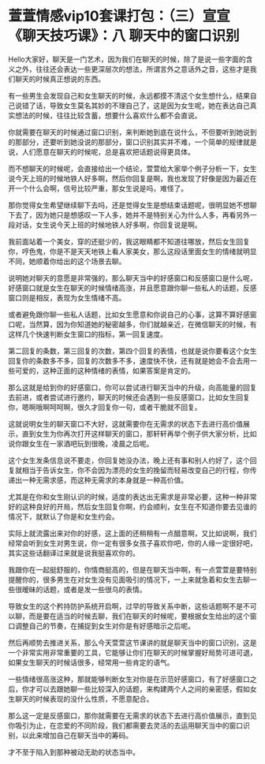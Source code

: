 # 萱萱情感vip10套课打包：（三）宣宣《聊天技巧课》：八 聊天中的窗口识别

Hello大家好，聊天是一门艺术，因为我们在聊天的时候，除了是说一些字面的含义之外，往往还会表达一些更深层次的想法，所谓言外之意话外之音，这些才是我们聊天的时候真正想说的东西。

有一些男生会发现自己和女生聊天的时候，永远都摸不清这个女生想什么，结果自己说错了话，导致女生莫名其妙的不理自己了，这是因为女生呢，她在表达自己真实想法的时候，往往比较含蓄，想要什么喜欢什么都不会直说。

你就需要在聊天的时候通过窗口识别，来判断她到底在说什么，不但要听到她说到的那部分，还要听到她没说的那部分，窗口识别其实并不难，一个简单的规律就是说，人们愿意在聊天的时候呢，总是喜欢把话题说得更具体。

而不想聊天的时候呢，会直接给出一个结论，萱萱给大家举个例子分析一下，女生说今天上班的时候地铁人好多啊，然后你回复是啊，我也发现了好像是因为最近在开一个什么会啊，信号比较严重，那女生说是吗，难怪了。

那你觉得女生希望继续聊下去吗，还是觉得女生是想结束话题呢，很明显她不想聊下去了，因为她只是想感叹一下人多，她并不是特别关心为什么人多，再看另外一段对话，女生说今天上班的时候地铁人好多啊，你回复说是啊。

我前面站着一个美女，穿的还挺少的，我这眼睛都不知道往哪放，然后女生回复你，哼色鬼，你是不是天天地铁上看人家美女，那么这段话里面女生的情绪就明显不同，她顺着你给出的这个场景去聊。

说明她对聊天的意愿是非常强的，那么聊天当中的好感窗口和反感窗口是什么呢，好感窗口就是女生在聊天的时候情绪高涨，并且愿意跟你聊一些私人的话题，反感窗口则是相反，表现为女生情绪不高。

或者避免跟你聊一些私人话题，比如女生愿意和你说自己的心事，这算不算好感窗口呢，当然算，因为你知道她的秘密越多，你们就越亲近，在微信聊天的时候，有这样几个快速判断女生窗口的指标，第一回复速度。

第二回复的条数，第三回复的次数，第四个回复的表情，也就是说你要看这个女生回复你的条数多不多，回复的次数多不多，速度快不快，还有就是她会不会去用一些可爱的，这种正面的这种情绪的表情，如果答案是肯定的。

那么这就是给到你的好感窗口，你可以尝试进行聊天当中的升级，向高能量的回复去前进，或者尝试进行邀约，聊天的时候还会遇到一些反感窗口，比如女生回复你，嗯啊哦啊呵呵啊，很久才回复你一句，或者干脆就不回复。

这就说明女生的聊天窗口不大好，这就需要你在无需求的状态下去进行高价值展示，直到女生为你再次打开这样聊天的窗口，那轩轩再举个例子供大家分析，比如说你跟女生在一家酒吧玩到很晚，凌晨之后呢。

这个女生发条信息说不要走，你回复她没办法，晚上还有事和别人约好了，这个回复就相当于告诉女生，你不会因为漂亮的女生的挽留而轻易改变自己的行程，你传递出一种无需求感，而这种无需求的本身就是一种高价值。

尤其是在你和女生刚认识的时候，适度的表达出无需求是非常必要，这种一种非常好的这种良好的开局，然后女生回复你啊，约会顺利，女生在不知道你要去见谁的情况下，就默认了你是和女生约会。

实际上就流露出来对你的好感，这上面的还稍稍有一点醋意啊，又比如说啊，我们经常会听到女生对男生说，你一定有很多女孩子喜欢你吧，你的人缘一定很好吧，其实这些话翻译过来就是说我挺喜欢你的。

我跟你在一起挺舒服的，你情商挺高的，但是在聊天当中啊，有一点萱萱是要特别提醒你的，很多男生在对女生没有见面吸引的情况下，一上来就急着和女生去聊一些很暧昧的话题，或者是发一些很乌的表情。

导致女生的这个矜持防护系统开启啊，过早的导致关系中断，这些话题啊不是不可以聊，而是要在适当的时候去聊，我们在聊天的时候呢，要根据女生给出的这个窗口调整自己的节奏，在捕捉到女生对你是有好感暗示之后呢。

然后再顺势去推进关系，那么今天萱萱这节课讲的就是聊天当中的窗口识别，这是一个非常实用非常重要的工具，它能够让你们在聊天的时候掌握好局势可进可退，如果女生聊天的时候话很多，经常用一些肯定的语气。

一些情绪很高涨这种，那就能够判断女生对你是在示范好感窗口，有了好感窗口之后，你才可以去跟她聊一些比较深入的话题，来构建两个人之间的亲密感，假如女生聊天的时候表现的没什么性质，不愿意配合。

那么这一定是反感窗口，那你就需要在无需求的状态下去进行高价值展示，直到见你吸引为止，在恋爱的不同阶段，我们都需要去灵活的去运用聊天当中的窗口识别，以此来增加自己在聊天当中的筹码。

才不至于陷入到那种被动无助的状态当中。